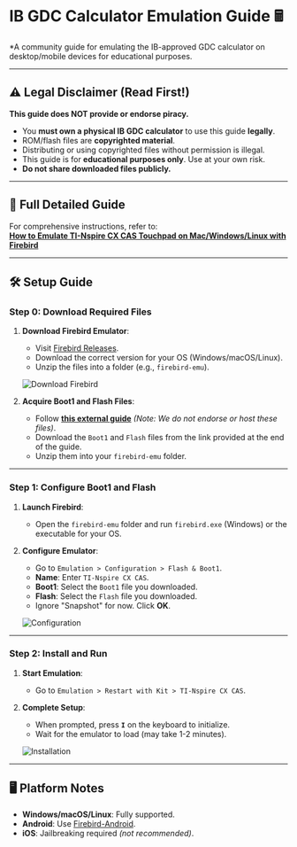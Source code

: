 # IB GDC Calculator Emulation Guide 🖩

*A community guide for emulating the IB-approved GDC calculator on desktop/mobile devices for educational purposes.  

---

## ⚠️ Legal Disclaimer (Read First!)

**This guide does NOT provide or endorse piracy.**  
- You **must own a physical IB GDC calculator** to use this guide **legally**.  
- ROM/flash files are **copyrighted material**.
- Distributing or using copyrighted files without permission is illegal.  
- This guide is for **educational purposes only**. Use at your own risk.
- **Do not share downloaded files publicly.**  

---

## 🔗 Full Detailed Guide
For comprehensive instructions, refer to:  
**[How to Emulate TI-Nspire CX CAS Touchpad on Mac/Windows/Linux with Firebird](https://www.intereseducation.com/resources/how-to-emulate-ti-nspire-cx-cas-touchpad-on-mac-windows-linux-with-firebird/)** 

---

## 🛠️ Setup Guide

### Step 0: Download Required Files
1. **Download Firebird Emulator**:  
   - Visit [Firebird Releases](https://github.com/nspire-emus/firebird/releases/latest).  
   - Download the correct version for your OS (Windows/macOS/Linux).  
   - Unzip the files into a folder (e.g., `firebird-emu`).  

   ![Download Firebird](assets/img/step0-download.png)  

2. **Acquire Boot1 and Flash Files**:  
   - Follow **[this external guide](https://www.intereseducation.com/resources/how-to-emulate-ti-nspire-cx-cas-touchpad-on-mac-windows-linux-with-firebird/)** *(Note: We do not endorse or host these files)*.  
   - Download the `Boot1` and `Flash` files from the link provided at the end of the guide.  
   - Unzip them into your `firebird-emu` folder.  

---

### Step 1: Configure Boot1 and Flash
1. **Launch Firebird**:  
   - Open the `firebird-emu` folder and run `firebird.exe` (Windows) or the executable for your OS.  

2. **Configure Emulator**:  
   - Go to `Emulation > Configuration > Flash & Boot1`.  
   - **Name**: Enter `TI-Nspire CX CAS`.  
   - **Boot1**: Select the `Boot1` file you downloaded.  
   - **Flash**: Select the `Flash` file you downloaded.  
   - Ignore "Snapshot" for now. Click **OK**.  

   ![Configuration](assets/img/step1-configure.png)  

---

### Step 2: Install and Run
1. **Start Emulation**:  
   - Go to `Emulation > Restart with Kit > TI-Nspire CX CAS`.  

2. **Complete Setup**:  
   - When prompted, press **`I`** on the keyboard to initialize.  
   - Wait for the emulator to load (may take 1-2 minutes).  

   ![Installation](assets/img/step2-install.png)  

---

## 🖥️ Platform Notes
- **Windows/macOS/Linux**: Fully supported.  
- **Android**: Use [Firebird-Android](https://github.com/nspire-emus/firebird-android).  
- **iOS**: Jailbreaking required *(not recommended)*.  
